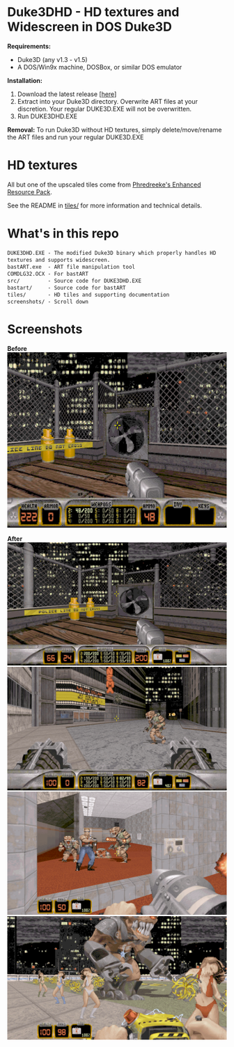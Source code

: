 # Duke3DHD - HD textures and Widescreen in DOS Duke3D

**Requirements:**
* Duke3D (any v1.3 - v1.5)
* A DOS/Win9x machine, DOSBox, or similar DOS emulator

**Installation:**
1. Download the latest release [[here](https://github.com/sobitcorp/Duke3DHD/releases/download/v1.5.1/Duke3DHD-v1.5.1.zip)]
2. Extract into your Duke3D directory. Overwrite ART files at your discretion. Your regular DUKE3D.EXE will not be overwritten.
3. Run DUKE3DHD.EXE

**Removal:**
To run Duke3D without HD textures, simply delete/move/rename the ART files and run your regular DUKE3D.EXE

# HD textures

All but one of the upscaled tiles come from [Phredreeke's Enhanced Resource Pack](https://www.moddb.com/mods/enhanced-resource-pack-for-duke-nukem-3d).

See the README in [tiles/](https://github.com/sobitcorp/Duke3DHD/tree/main/tiles#readme) for more information and technical details.

# What's in this repo
```
DUKE3DHD.EXE - The modified Duke3D binary which properly handles HD textures and supports widescreen.
bastART.exe  - ART file manipulation tool
COMDLG32.OCX - For bastART
src/         - Source code for DUKE3DHD.EXE
bastart/     - Source code for bastART
tiles/       - HD tiles and supporting documentation
screenshots/ - Scroll down
```


# Screenshots

**Before**
![Comparison](/screenshots/DUKE0000a.PNG)


**After**
![Comparison](/screenshots/DUKE0000.PNG)
![Comparison](/screenshots/DUKE0001.PNG)
![Comparison](/screenshots/DUKE0002.PNG)
![Comparison](/screenshots/DUKE0003.PNG)

